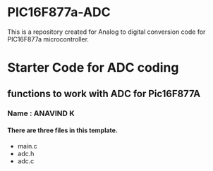 # PIC16F877a-ADC
This is a repository created for Analog to digital conversion code for PIC16F877a microcontroller.

#  Starter Code for ADC coding
## functions to work with ADC for Pic16F877A
### Name : ANAVIND K

#### There are three files in this template.
* main.c 
* adc.h 
* adc.c 
